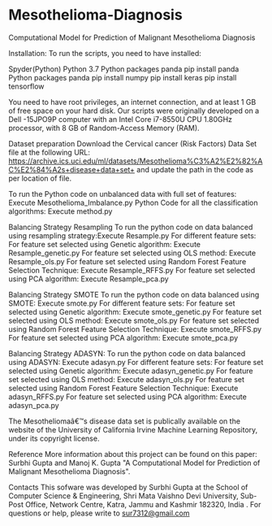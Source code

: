 # Mesothelioma-Diagnosis
Computational Model for Prediction of Malignant Mesothelioma Diagnosis 

Installation: To run the scripts, you need to have installed:

Spyder(Python) 
Python 3.7
Python packages panda
pip install panda
Python packages panda
pip install numpy
pip install keras
pip install tensorflow

You need to have root privileges, an internet connection, and at least 1 GB of free space on your hard disk.
Our scripts were originally developed on a Dell -15JPO9P computer with an Intel Core i7-8550U CPU 1.80GHz processor, with 8 GB of Random-Access Memory (RAM).

Dataset preparation Download the Cervical cancer (Risk Factors) Data Set file at the following URL: https://archive.ics.uci.edu/ml/datasets/Mesothelioma%C3%A2%E2%82%AC%E2%84%A2s+disease+data+set+
and update the path in the code as per location of file.

To run the Python code on unbalanced data with full set of features: Execute Mesothelioma_Imbalance.py
Python Code for all the classification algorithms: Execute method.py

Balancing Strategy Resampling
To run the python code on data balanced using resampling strategy:Execute Resample.py
For different feature sets:
For feature set selected using Genetic algorithm: Execute Resample_genetic.py
For feature set selected using OLS method: Execute Resample_ols.py
For feature set selected using Random Forest Feature Selection Technique: Execute Resample_RFFS.py
For feature set selected using PCA algorithm: Execute Resample_pca.py

Balancing Strategy SMOTE
To run the python code on data balanced using SMOTE: Execute smote.py
For different feature sets: 
For feature set selected using Genetic algorithm: Execute smote_genetic.py
For feature set selected using OLS method: Execute smote_ols.py
For feature set selected using Random Forest Feature Selection Technique: Execute smote_RFFS.py
For feature set selected using PCA algorithm: Execute smote_pca.py

Balancing Strategy ADASYN: 
To run the python code on data balanced using ADASYN: Execute adasyn.py
For different feature sets: 
For feature set selected using Genetic algorithm: Execute adasyn_genetic.py
For feature set selected using OLS method: Execute adasyn_ols.py
For feature set selected using Random Forest Feature Selection Technique: Execute adasyn_RFFS.py
For feature set selected using PCA algorithm: Execute adasyn_pca.py

The Mesotheliomaâ€™s disease data set is publically available on the website of the University of California Irvine Machine Learning Repository, under its copyright license.

Reference
More information about this project can be found on this paper:
Surbhi Gupta and Manoj K. Gupta "A Computational Model for Prediction of Malignant Mesothelioma Diagnosis".

Contacts
This sofware was developed by Surbhi Gupta at the School of Computer Science & Engineering, Shri Mata Vaishno Devi University, Sub-Post Office,  Network Centre, Katra, Jammu and Kashmir 182320, India . 
For questions or help, please write to sur7312@gmail.com 
